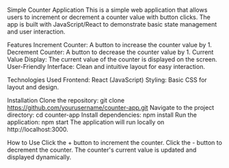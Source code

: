 Simple Counter Application
     This is a simple web application that allows users to increment or decrement a counter value with button clicks. The app is built with JavaScript/React to demonstrate basic state management and user interaction.

Features
   Increment Counter: A button to increase the counter value by 1.
   Decrement Counter: A button to decrease the counter value by 1.
   Current Value Display: The current value of the counter is displayed on the screen.
   User-Friendly Interface: Clean and intuitive layout for easy interaction.
   
Technologies Used
   Frontend: React (JavaScript)
   Styling: Basic CSS for layout and design.
   
Installation
 Clone the repository:
   git clone https://github.com/yourusername/counter-app.git
 Navigate to the project directory:
   cd counter-app
 Install dependencies:
   npm install
 Run the application:
   npm start
The application will run locally on http://localhost:3000.

How to Use
  Click the + button to increment the counter.
  Click the - button to decrement the counter.
  The counter's current value is updated and displayed dynamically.
